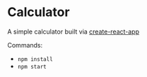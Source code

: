 # Calculator

A simple calculator built via [create-react-app](https://github.com/facebookincubator/create-react-app/blob/master/packages/react-scripts/template/README.md)

Commands:
- `npm install`
- `npm start`
